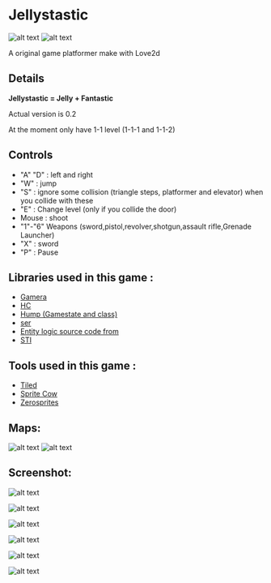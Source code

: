 # Jellystastic
![alt text](https://img.shields.io/badge/love-11.1-ff69b4.svg) ![alt text](https://img.shields.io/badge/status-alpha-orange.svg)

A original game platformer make with Love2d

## Details

**Jellystastic = Jelly + Fantastic**

Actual version is 0.2

At the moment only have 1-1 level (1-1-1 and 1-1-2)

## Controls

- "A" "D" : left and right
- "W" : jump
- "S" : ignore some collision (triangle steps, platformer and elevator) when you collide with these
- "E" : Change level (only if you collide the door)
- Mouse : shoot
- "1"-"6" Weapons (sword,pistol,revolver,shotgun,assault rifle,Grenade Launcher)
- "X" : sword
- "P" : Pause

## Libraries used in this game :

* [Gamera](https://github.com/kikito/gamera)
* [HC](https://github.com/vrld/HC)
* [Hump (Gamestate and class)](https://github.com/vrld/hump)
* [ser](https://github.com/gvx/Ser)
* [Entity logic source code from](http://www.osmstudios.com/page/tutorials) 
* [STI](https://github.com/karai17/Simple-Tiled-Implementation)

## Tools used in this game :

* [Tiled](https://www.mapeditor.org/)
* [Sprite Cow](http://www.spritecow.com/)
* [Zerosprites](http://zerosprites.com/)

## Maps:

![alt text](https://i.imgur.com/0ZvIxuK.png)
![alt text](https://i.imgur.com/N26yhAt.png)

## Screenshot: 

![alt text](https://i.imgur.com/KcI7iSN.png)

![alt text](https://i.imgur.com/nXJ4aOe.png)

![alt text](https://i.imgur.com/UW4mmSt.png)

![alt text](https://i.imgur.com/oE9lSJ7.png)

![alt text](https://i.imgur.com/3gTduA4.png)

![alt text](https://i.imgur.com/qfQSzpr.png)

